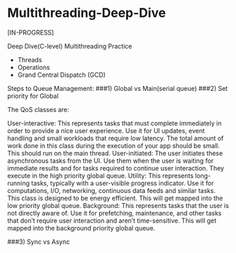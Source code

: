 # Multithreading-Deep-Dive
[IN-PROGRESS]


Deep Dive(C-level) Multithreading Practice
- Threads
- Operations
- Grand Central Dispatch (GCD)


Steps to Queue Management:
###1) Global vs Main(serial queue)
###2) Set priority for Global

The QoS classes are:

User-interactive: This represents tasks that must complete immediately in order to provide a nice user experience. Use it for UI updates, event handling and small workloads that require low latency. The total amount of work done in this class during the execution of your app should be small. This should run on the main thread.
User-initiated: The user initiates these asynchronous tasks from the UI. Use them when the user is waiting for immediate results and for tasks required to continue user interaction. They execute in the high priority global queue.
Utility: This represents long-running tasks, typically with a user-visible progress indicator. Use it for computations, I/O, networking, continuous data feeds and similar tasks. This class is designed to be energy efficient. This will get mapped into the low priority global queue.
Background: This represents tasks that the user is not directly aware of. Use it for prefetching, maintenance, and other tasks that don’t require user interaction and aren’t time-sensitive. This will get mapped into the background priority global queue.


###3) Sync vs Async

